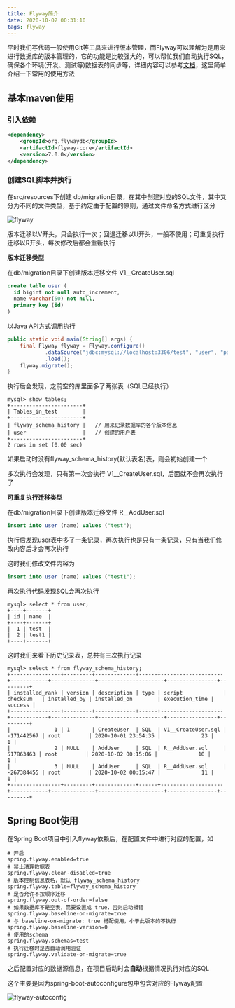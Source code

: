 ```yaml
---
title: Flyway简介
date: 2020-10-02 00:31:10
tags: flyway
---
```


平时我们写代码一般使用Git等工具来进行版本管理，而Flyway可以理解为是用来进行数据库的版本管理的，它的功能是比较强大的，可以帮忙我们自动执行SQL，确保各个环境(开发、测试等)数据表的同步等，详细内容可以参考[文档](https://flywaydb.org/)，这里简单介绍一下常用的使用方法


## 基本maven使用

### 引入依赖

```xml
<dependency>
    <groupId>org.flywaydb</groupId>
    <artifactId>flyway-core</artifactId>
    <version>7.0.0</version>
</dependency>
```


### 创建SQL脚本并执行

在src/resources下创建 db/migration目录，在其中创建对应的SQL文件，其中又分为不同的文件类型，基于约定由于配置的原则，通过文件命名方式进行区分

![flyway](/images/flyway.png)

版本迁移以V开头，只会执行一次；回退迁移以U开头，一般不使用；可重复执行迁移以R开头，每次修改后都会重新执行

<!-- more -->

**版本迁移类型**

在db/migration目录下创建版本迁移文件 V1__CreateUser.sql

```sql
create table user (
  id bigint not null auto_increment,
  name varchar(50) not null,
  primary key (id)
)
```

以Java API方式调用执行

```java
public static void main(String[] args) {
    final Flyway flyway = Flyway.configure()
            .dataSource("jdbc:mysql://localhost:3306/test", "user", "password")
            .load();
    flyway.migrate();
}
```

执行后会发现，之前空的库里面多了两张表（SQL已经执行）

```
mysql> show tables;
+-----------------------+
| Tables_in_test        |
+-----------------------+
| flyway_schema_history |   // 用来记录数据库的各个版本信息
| user                  |   // 创建的用户表
+-----------------------+
2 rows in set (0.00 sec)
```

如果启动时没有flyway_schema_history(默认表名)表，则会初始创建一个

多次执行会发现，只有第一次会执行 V1__CreateUser.sql，后面就不会再次执行了



**可重复执行迁移类型**

在db/migration目录下创建版本迁移文件 R__AddUser.sql

```sql
insert into user (name) values ("test");
```

执行后发现user表中多了一条记录，再次执行也是只有一条记录，只有当我们修改内容后才会再次执行

这时我们修改文件内容为

```sql
insert into user (name) values ("test1");
```

再次执行代码发现SQL会再次执行

```
mysql> select * from user;
+----+-------+
| id | name  |
+----+-------+
|  1 | test  |
|  2 | test1 |
+----+-------+
```

这时我们来看下历史记录表，总共有三次执行记录

```
mysql> select * from flyway_schema_history;
+----------------+---------+-------------+------+--------------------+------------+--------------+---------------------+----------------+---------+
| installed_rank | version | description | type | script             | checksum   | installed_by | installed_on        | execution_time | success |
+----------------+---------+-------------+------+--------------------+------------+--------------+---------------------+----------------+---------+
|              1 | 1       | CreateUser  | SQL  | V1__CreateUser.sql | -171442567 | root         | 2020-10-01 23:54:35 |             23 |       1 |
|              2 | NULL    | AddUser     | SQL  | R__AddUser.sql     |  517863463 | root         | 2020-10-02 00:15:06 |             10 |       1 |
|              3 | NULL    | AddUser     | SQL  | R__AddUser.sql     | -267384455 | root         | 2020-10-02 00:15:47 |             11 |       1 |
+----------------+---------+-------------+------+--------------------+------------+--------------+---------------------+----------------+---------+
```



## Spring Boot使用

在Spring Boot项目中引入flyway依赖后，在配置文件中进行对应的配置，如

```properties
# 开启
spring.flyway.enabled=true
# 禁止清理数据表
spring.flyway.clean-disabled=true
# 版本控制信息表名，默认 flyway_schema_history
spring.flyway.table=flyway_schema_history
# 是否允许不按顺序迁移
spring.flyway.out-of-order=false
# 如果数据库不是空表，需要设置成 true，否则启动报错
spring.flyway.baseline-on-migrate=true
# 与 baseline-on-migrate: true 搭配使用，小于此版本的不执行
spring.flyway.baseline-version=0
# 使用的schema
spring.flyway.schemas=test
# 执行迁移时是否自动调用验证
spring.flyway.validate-on-migrate=true
```

之后配置对应的数据源信息，在项目启动时会**自动**根据情况执行对应的SQL

这个主要是因为spring-boot-autoconfigure包中包含对应的Flyway配置

![flyway-autoconfig](/images/flyway-autoconfig.jpg)

